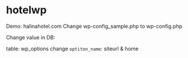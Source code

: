 # hotelwp
Demo: halinahotel.com
Change wp-config_sample.php to wp-config.php

Change value in DB: 

table: wp_options
change `optiton_name`: siteurl & home
